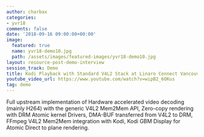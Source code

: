 ```yaml
---
author: charbax
categories:
- yvr18
comments: false
date: '2018-09-16 09:00:00+00:00'
image:
  featured: true
  name: yvr18-demo10.jpg
  path: /assets/images/featured-images/yvr18-demo10.jpg
layout: resource-post-demo-interview
session_track: Demo
title: Kodi Playback with Standard V4L2 Stack at Linaro Connect Vancouver 2018
youtube_video_url: https://www.youtube.com/watch?v=wipB2_6OKus
tag: demo
---
```

Full upstream implementation of Hardware accelerated video decoding (mainly H264) with the generic V4L2 Mem2Mem API,  Zero-copy rendering with DRM Atomic kernel Drivers, DMA-BUF transferred from V4L2 to DRM, FFmpeg V4L2 Mem2Mem integration with Kodi, Kodi GBM Display for Atomic Direct to plane rendering.
